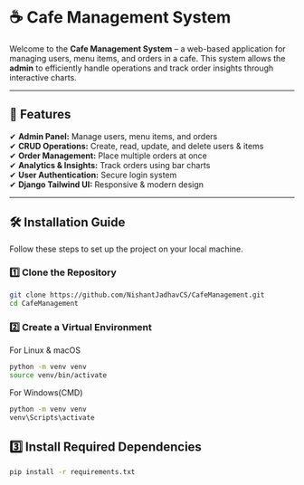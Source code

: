 # ☕ Cafe Management System

Welcome to the **Cafe Management System** – a web-based application for managing users, menu items, and orders in a cafe. This system allows the **admin** to efficiently handle operations and track order insights through interactive charts.

---

## 🌟 Features  

✔ **Admin Panel:** Manage users, menu items, and orders  
✔ **CRUD Operations:** Create, read, update, and delete users & items  
✔ **Order Management:** Place multiple orders at once  
✔ **Analytics & Insights:** Track orders using bar charts  
✔ **User Authentication:** Secure login system  
✔ **Django Tailwind UI:** Responsive & modern design  

---

## 🛠️ **Installation Guide**  

Follow these steps to set up the project on your local machine.  

### 1️⃣ **Clone the Repository**  
```bash
git clone https://github.com/NishantJadhavCS/CafeManagement.git
cd CafeManagement
```
### 2️⃣ **Create a Virtual Environment**

For Linux & macOS
```bash
python -m venv venv
source venv/bin/activate
```

For Windows(CMD)
```bash
python -m venv venv
venv\Scripts\activate
```

## **3️⃣ Install Required Dependencies**
```bash
pip install -r requirements.txt
```
